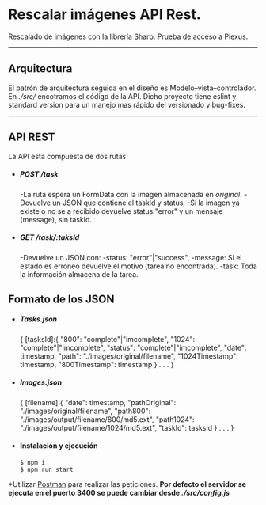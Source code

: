 # Rescalar imágenes API Rest.

Rescalado de imágenes con la librería [Sharp](https://www.npmjs.com/package/sharp/).
Prueba de acceso a Plexus.

---
## Arquitectura

El patrón de arquitectura seguida en el diseño es Modelo–vista–controlador.
En *./src/* encotramos el código de la API.
Dicho proyecto tiene eslint y standard version para un manejo mas rápido del versionado y bug-fixes.

---
## API REST

La API esta compuesta de dos rutas:
- ##### POST /task
    -La ruta espera un FormData con la imagen almacenada en *original*.
    -Devuelve un JSON que contiene el taskId y status,
        -Si la imagen ya existe o no se a recibido devuelve status:"error" y un mensaje (message), sin taskId.
- ##### GET /task/:taksId
    -Devuelve un JSON con:
        -status: "error"|"success",
        -message: Si el estado es erroneo devuelve el motivo (tarea no encontrada).
        -task: Toda la información almacena de la tarea.

## Formato de los JSON

- ##### Tasks.json
    {
        [tasksId]:{
            "800": "complete"|"imcomplete",
            "1024": "complete"|"imcomplete",
            "status": "complete"|"imcomplete",
            "date": timestamp,
            "path": "./images/original/filename",
            "1024Timestamp": timestamp,
            "800Timestamp": timestamp
        }
    .
    .
    .
    }
- ##### Images.json
    {
        [filename]:{
            "date": timestamp,
            "pathOriginal": "./images/original/filename",
            "path800": "./images/output/filename/800/md5.ext",
            "path1024": "./images/output/filename/1024/md5.ext",
            "taskId": tasksId
        }
    .
    .
    .
    }

- #### Instalación y ejecución

      $ npm i
      $ npm run start
*Utilizar [Postman](https://www.postman.com/) para realizar las peticiones.
**Por defecto el servidor se ejecuta en el puerto 3400 se puede cambiar desde *./src/config.js***
